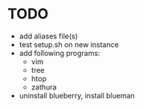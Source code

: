 # TODO

- add aliases file(s)
- test setup.sh on new instance
- add following programs:
	- vim
	- tree
	- htop
	- zathura
- uninstall blueberry, install blueman

